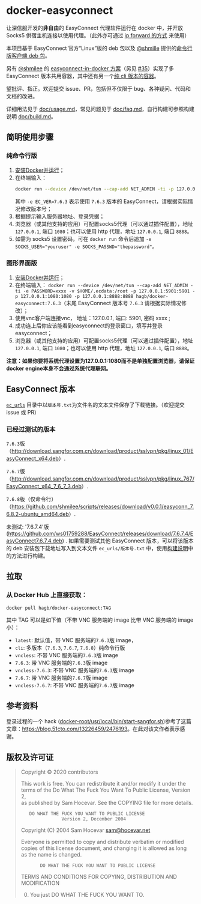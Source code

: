 # docker-easyconnect

让深信服开发的**非自由**的 EasyConnect 代理软件运行在 docker 中，并开放 Socks5 供宿主机连接以使用代理。（此外亦可通过 [ip forward 的方式](doc/usage.md#ip-forward) 来使用）

本项目基于 EasyConnect 官方“Linux”版的 deb 包以及 [@shmille](https://github.com/shmilee) 提供的[命令行版客户端 deb 包](https://github.com/shmilee/scripts/releases/download/v0.0.1/easyconn_7.6.8.2-ubuntu_amd64.deb)。

另有 [@shmilee](https://github.com/shmilee) 的 [easyconnect-in-docker 方案](https://github.com/shmilee/scripts/tree/master/easyconnect-in-docker)（另见 [#35](https://github.com/Hagb/docker-easyconnect/issues/35)）实现了多 EasyConnect 版本共用容器，其中还有另一个[纯 cli 版本的容器](https://github.com/shmilee/scripts/tree/master/easyconnect-in-docker/only-cli)。

望批评、指正。欢迎提交 issue、PR，包括但不仅限于 bug、各种疑问、代码和文档的改进。

详细用法见于 [doc/usage.md](doc/usage.md)，常见问题见于 [doc/faq.md](doc/faq.md)，自行构建可参照构建说明 [doc/build.md](doc/build.md)。

## 简明使用步骤

### 纯命令行版

1. [安装Docker并运行](https://docs.docker.com/get-docker/)；
2.  在终端输入：
	``` bash
	docker run --device /dev/net/tun --cap-add NET_ADMIN -ti -p 127.0.0.1:1080:1080 -p 127.0.0.1:8888:8888 -e EC_VER=7.6.3 -e CLI_OPTS="-d vpnaddress -u username -p password" hagb/docker-easyconnect:cli
	```
	其中 `-e EC_VER=7.6.3` 表示使用 `7.6.3` 版本的 EasyConnect，请根据实际情况修改版本号；
3. 根据提示输入服务器地址、登录凭据；
4. 浏览器（或其他支持的应用）可配置socks5代理（可以通过插件配置），地址 `127.0.0.1`, 端口 `1080`；也可以使用 http 代理，地址 `127.0.0.1`, 端口 `8888`。
5. 如需为 socks5 设置密码，可在 `docker run` 命令后追加 `-e SOCKS_USER="youruser" -e SOCKS_PASSWD="thepassword"`。

### 图形界面版

1. [安装Docker并运行](https://docs.docker.com/get-docker/)；
2. 在终端输入： `docker run --device /dev/net/tun --cap-add NET_ADMIN -ti -e PASSWORD=xxxx -v $HOME/.ecdata:/root -p 127.0.0.1:5901:5901 -p 127.0.0.1:1080:1080 -p 127.0.0.1:8888:8888 hagb/docker-easyconnect:7.6.3`（末尾 EasyConnect 版本号 `7.6.3` 请根据实际情况修改）；
3. 使用vnc客户端连接vnc， 地址：127.0.0.1, 端口: 5901, 密码 xxxx ;
4. 成功连上后你应该能看到easyconnect的登录窗口，填写并登录easyconnect；
5. 浏览器（或其他支持的应用）可配置socks5代理（可以通过插件配置），地址 `127.0.0.1`, 端口 `1080`；也可以使用 http 代理，地址 `127.0.0.1`, 端口 `8888`。


**注意：如果你要将系统代理设置为127.0.0.1:1080而不是单独配置浏览器，请保证docker engine本身不会通过系统代理联网。**

## EasyConnect 版本

[`ec_urls`](ec_urls) 目录中以`版本号.txt`为文件名的文本文件保存了下载链接。（欢迎提交 issue 或 PR）

### 已经过测试的版本

`7.6.3`版（<http://download.sangfor.com.cn/download/product/sslvpn/pkg/linux_01/EasyConnect_x64.deb>）.

`7.6.7`版（<http://download.sangfor.com.cn/download/product/sslvpn/pkg/linux_767/EasyConnect_x64_7_6_7_3.deb>）.

`7.6.8`版（仅命令行）（<https://github.com/shmilee/scripts/releases/download/v0.0.1/easyconn_7.6.8.2-ubuntu_amd64.deb>）.

未测试:
'7.6.7.4'版
(https://github.com/ws01759288/EasyConnect/releases/download/7.6.7.4/EasyConnect7.6.7.4.deb) .
如果需要测试其他 EasyConnect 版本，可以将该版本的 deb 安装包下载地址写入到文本文件 `ec_urls/版本号.txt` 中，使用[构建说明](doc/build.md#从-dockerfile-构建)中的方法进行构建。

## 拉取

### 从 Docker Hub 上直接获取：

```
docker pull hagb/docker-easyconnect:TAG
```

其中 TAG 可以是如下值（不带 VNC 服务端的 image 比带 VNC 服务端的 image 小）：

- `latest`: 默认值，带 VNC 服务端的`7.6.3`版 image，
- `cli`: 多版本（`7.6.3`, `7.6.7`, `7.6.8`）纯命令行版
- `vncless`: 不带 VNC 服务端的`7.6.3`版 image
- `7.6.3`: 带 VNC 服务端的`7.6.3`版 image
- `vncless-7.6.3`: 不带 VNC 服务端的`7.6.3`版 image
- `7.6.7`: 带 VNC 服务端的`7.6.7`版 image
- `vncless-7.6.7`: 不带 VNC 服务端的`7.6.7`版 image

## 参考资料

登录过程的一个 hack ([docker-root/usr/local/bin/start-sangfor.sh](docker-root/usr/local/bin/start-sangfor.sh))参考了这篇文章：<https://blog.51cto.com/13226459/2476193>。在此对该文作者表示感谢。

## 版权及许可证

> Copyright © 2020 contributors
>
> This work is free. You can redistribute it and/or modify it under the  
> terms of the Do What The Fuck You Want To Public License, Version 2,  
> as published by Sam Hocevar. See the COPYING file for more details. 
>
>        DO WHAT THE FUCK YOU WANT TO PUBLIC LICENSE  
>                    Version 2, December 2004  
>
> Copyright (C) 2004 Sam Hocevar <sam@hocevar.net>  
>
> Everyone is permitted to copy and distribute verbatim or modified  
> copies of this license document, and changing it is allowed as long  
> as the name is changed.  
>  
>            DO WHAT THE FUCK YOU WANT TO PUBLIC LICENSE  
>   TERMS AND CONDITIONS FOR COPYING, DISTRIBUTION AND MODIFICATION  
>  
>  0. You just DO WHAT THE FUCK YOU WANT TO. 

